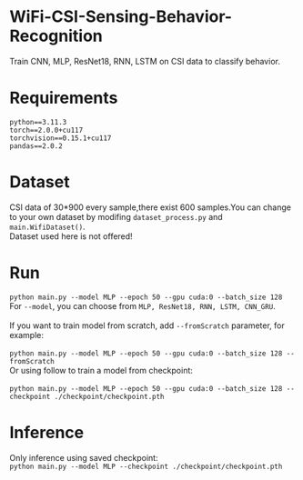 # WiFi-CSI-Sensing-Behavior-Recognition
Train CNN, MLP, ResNet18, RNN, LSTM on CSI data to classify behavior.

# Requirements
`python==3.11.3`<br />
`torch==2.0.0+cu117`<br />
`torchvision==0.15.1+cu117`<br />
`pandas==2.0.2`<br />

# Dataset
CSI data of 30*900 every sample,there exist 600 samples.You can change to your own dataset by modifing `dataset_process.py` and `main.WifiDataset()`.<br />
Dataset used here is not offered!
# Run
`python main.py --model MLP --epoch 50 --gpu cuda:0 --batch_size 128`<br />
For `--model`, you can choose from `MLP, ResNet18, RNN, LSTM, CNN_GRU`.<br />
<br />
If you want to train model from scratch, add `--fromScratch` parameter, for example:<br />
<br />
`python main.py --model MLP --epoch 50 --gpu cuda:0 --batch_size 128 --fromScratch`<br />
Or using follow to train a model from checkpoint:<br />
<br />
`python main.py --model MLP --epoch 50 --gpu cuda:0 --batch_size 128 --checkpoint ./checkpoint/checkpoint.pth`<br />
# Inference
Only inference using saved checkpoint:<br />
`python main.py --model MLP --checkpoint ./checkpoint/checkpoint.pth`<br />
